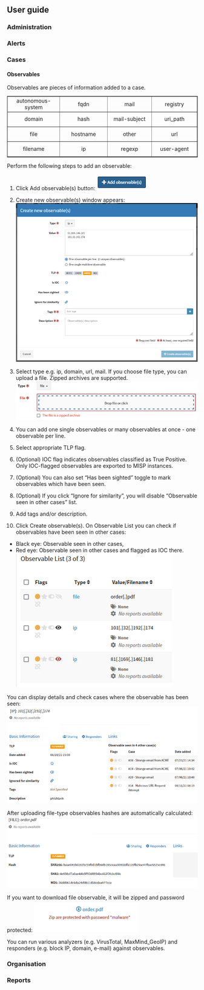 ## User guide

### Administration

### Alerts

### Cases

#### Observables
Observables are pieces of information added to a case. 

<table style="border-color: #00000;" border="1">
<tbody>
<tr style="height: 33px;">
<td style="height: 33px; text-align: center;" width="154">
autonomous-system
</td>
<td style="height: 33px; text-align: center;" width="154">
fqdn
</td>
<td style="height: 33px; text-align: center;" width="154">
mail
</td>
<td style="height: 33px; text-align: center;" width="154">
registry
</td>
</tr>
<tr style="height: 33px;">
<td style="height: 33px; text-align: center;" width="154">
domain
</td>
<td style="height: 33px; text-align: center;" width="154">
hash
</td>
<td style="height: 33px; text-align: center;" width="154">
mail-subject
</td>
<td style="height: 33px; text-align: center;" width="154">
uri_path
</td>
</tr>
<tr style="height: 33px;">
<td style="height: 33px; text-align: center;" width="154">
file
</td>
<td style="height: 33px; text-align: center;" width="154">
hostname
</td>
<td style="height: 33px; text-align: center;" width="154">
other
</td>
<td style="height: 33px; text-align: center;" width="154">
url
</td>
</tr>
<tr style="height: 33.5px;">
<td style="height: 33.5px; text-align: center;" width="154">
filename
</td>
<td style="height: 33.5px; text-align: center;" width="154">
ip
</td>
<td style="height: 33.5px; text-align: center;" width="154">
regexp
</td>
<td style="height: 33.5px; text-align: center;" width="154">
user-agent
</td>
</tr>
</tbody>
</table>

Perform the following steps to add an observable:

1.	Click Add observable(s) button:
![](/media/05-0-0-add-ovservable.png)

2.	Create new observable(s) window appears:
![](/media/05-0-5-create-new-observable.png)

3.	Select type e.g. ip, domain, url, mail.
If you choose file type, you can upload a file. Zipped archives are supported.
![](/media/05-0-1-drop-observable-file.png)

4.	You can add one single observables or many observables at once - one observable per line.
5.	Select appropriate TLP flag.
6.	(Optional) IOC flag indicates observables classified as True Positive. Only IOC-flagged observables are exported to MISP instances.
7.	(Optional) You can also set  “Has been sighted” toggle to mark observables which have been seen.
8.	(Optional) If you click “Ignore for similarity”, you will disable “Observable seen in other cases” list.
9.	Add tags and/or description.
10.	Click Create observable(s).
On Observable List you can check if observables have been seen in other cases:
-	Black eye: Observable seen in other cases,
-	Red eye: Observable seen in other cases and flagged as IOC there.
![](/media/05-0-2-observable-list.png)

You can display details and check cases where the observable has been seen:
![](/media/05-0-4-observable-details.png)

After uploading file-type observables hashes are automatically calculated:
![](/media/05-0-6-obervable-file-details.png)

If you want to download file observable, it will be zipped and password protected:
![](/media/05-0-3-observable-protected-file.png)

You can run various analyzers (e.g. VirusTotal, MaxMind_GeoIP) and responders (e.g. block IP, domain, e-mail) against observables.

### Organisation

### Reports